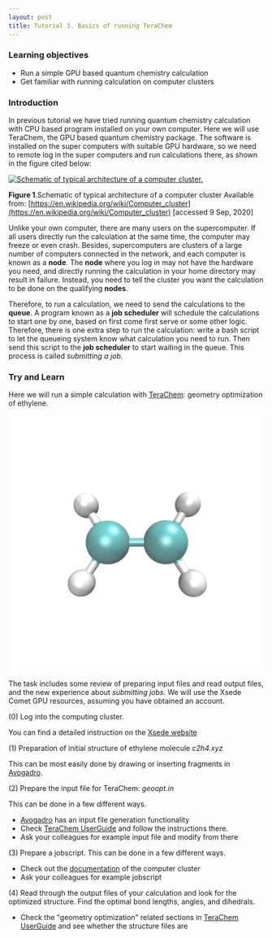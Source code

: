```yaml
---
layout: post
title: Tutorial 3. Basics of running TeraChem
---
```


### Learning objectives
* Run a simple GPU based quantum chemistry calculation
* Get familiar with running calculation on computer clusters

### Introduction
In previous tutorial we have tried running quantum chemistry calculation with CPU based program installed on your own computer. Here we will use TeraChem, the GPU based quantum chemistry package. The software is installed on the super computers with suitable GPU hardware, so we need to remote log in the super computers and run calculations there, as shown in the figure cited below:


<a href="https://upload.wikimedia.org/wikipedia/commons/4/40/Beowulf.png"><img src="https://upload.wikimedia.org/wikipedia/commons/4/40/Beowulf.png" alt="Schematic of typical architecture of a computer cluster."/></a>

**Figure 1**.Schematic of typical architecture of a computer cluster Available from: [https://en.wikipedia.org/wiki/Computer_cluster](https://en.wikipedia.org/wiki/Computer_cluster) [accessed 9 Sep, 2020]

Unlike your own computer, there are many users on the supercomputer. If all users directly run the calculation at the same time, the computer may freeze or even crash. Besides, supercomputers are clusters of a large number of computers connected in the network, and each computer is known as a **node**. The **node** where you log in may not have the hardware you need, and directly running the calculation in your home directory may result in failure. Instead, you need to tell the cluster you want the calculation to be done on the qualifying **nodes**.

Therefore, to run a calculation, we need to send the calculations to the **queue**. A program known as a **job scheduler** will schedule the calculations to start one by one, based on first come first serve or some other logic. Therefore, there is one extra step to run the calculation: write a bash script to let the queueing system know what calculation you need to run. Then send this script to the **job scheduler** to start waiting in the queue. This process is called *submitting a job*.
### Try and Learn

Here we will run a simple calculation with [TeraChem](http://www.petachem.com/products.html): geometry optimization of ethylene.

![ethylene](/images/tutorial-3/ethylene.gif)

The task includes some review of preparing input files and read output files, and the new experience about *submitting jobs*. We will use the Xsede Comet GPU resources, assuming you have obtained an account.

(0) Log into the computing cluster.

You can find a detailed instruction on the [Xsede website](https://portal.xsede.org/sdsc-comet#access:login)

(1) Preparation of initial structure of ethylene molecule  *c2h4.xyz*

This can be most easily done by drawing or inserting fragments in [Avogadro](https://avogadro.cc/).

(2) Prepare the input file for TeraChem: *geoopt.in*

This can be done in a few different ways.
* [Avogadro](https://avogadro.cc/)  has an input file generation functionality
* Check [TeraChem UserGuide](http://www.petachem.com/doc/userguide.pdf) and follow the instructions there.
* Ask your colleagues for example input file and modify from there

(3) Prepare a jobscript.
This can be done in a few different ways.
* Check out the [documentation]( https://portal.xsede.org/sdsc-comet#access:login) of the computer cluster
* Ask your colleagues for example jobscript

(4) Read through the output files of your calculation and look for the optimized structure. Find the optimal bond lengths, angles, and dihedrals.
* Check the "geometry optimization" related sections in [TeraChem UserGuide](http://www.petachem.com/doc/userguide.pdf) and see whether the structure files are
